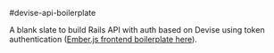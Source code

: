 #devise-api-boilerplate

A blank slate to build Rails API with auth based on Devise using token authentication ([Ember.js frontend boilerplate here](https://github.com/FanaHOVA/ember-devise-boilerplate)).
